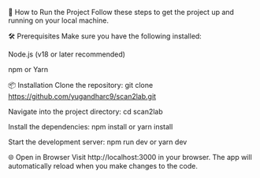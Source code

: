 🚀 How to Run the Project
Follow these steps to get the project up and running on your local machine.

🛠 Prerequisites
Make sure you have the following installed:

Node.js (v18 or later recommended)

npm or Yarn

📦 Installation
Clone the repository:
git clone https://github.com/yugandharc9/scan2lab.git

Navigate into the project directory:
cd scan2lab

Install the dependencies:
npm install
or
yarn install

Start the development server:
npm run dev
or
yarn dev

🌐 Open in Browser
Visit http://localhost:3000 in your browser.
The app will automatically reload when you make changes to the code.
